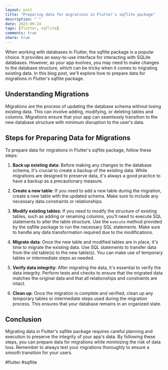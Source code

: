 ```yaml
---
layout: post
title: "Preparing data for migrations in Flutter's sqflite package"
description: " "
date: 2023-09-24
tags: [flutter, sqflite]
comments: true
share: true
---
```


When working with databases in Flutter, the sqflite package is a popular choice. It provides an easy-to-use interface for interacting with SQLite databases. However, as your app evolves, you may need to make changes to the database structure, which can be tricky when it comes to migrating existing data. In this blog post, we'll explore how to prepare data for migrations in Flutter's sqflite package.

## Understanding Migrations

Migrations are the process of updating the database schema without losing existing data. This can involve adding, modifying, or deleting tables and columns. Migrations ensure that your app can seamlessly transition to the new database structure with minimum disruption to the user's data.

## Steps for Preparing Data for Migrations

To prepare data for migrations in Flutter's sqflite package, follow these steps:

1. **Back up existing data**: Before making any changes to the database schema, it's crucial to create a backup of the existing data. While migrations are designed to preserve data, it's always a good practice to have a backup as a precautionary measure.

2. **Create a new table**: If you need to add a new table during the migration, create a new table with the updated schema. Make sure to include any necessary data constraints or relationships.

3. **Modify existing tables**: If you need to modify the structure of existing tables, such as adding or renaming columns, you'll need to execute SQL statements to alter the table structure. Use the `execute` method provided by the sqflite package to run the necessary SQL statements. Make sure to handle any data transformation required due to the modifications.

4. **Migrate data**: Once the new table and modified tables are in place, it's time to migrate the existing data. Use SQL statements to transfer data from the old table(s) to the new table(s). You can make use of temporary tables or intermediate steps as needed.

5. **Verify data integrity**: After migrating the data, it's essential to verify the data integrity. Perform tests and checks to ensure that the migrated data matches the original data and that all relationships and constraints are intact.

6. **Clean up**: Once the migration is complete and verified, clean up any temporary tables or intermediate steps used during the migration process. This ensures that your database remains in an organized state.

## Conclusion

Migrating data in Flutter's sqflite package requires careful planning and execution to preserve the integrity of your app's data. By following these steps, you can prepare data for migrations while minimizing the risk of data loss. Remember to always test your migrations thoroughly to ensure a smooth transition for your users.

#flutter #sqflite